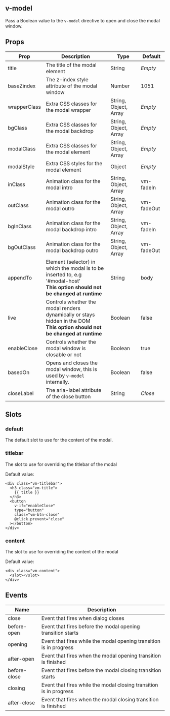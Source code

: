 ## v-model

Pass a Boolean value to the `v-model` directive to open and close the modal window.

## Props

<table class="table table-bordered">
  <thead>
    <tr>
      <th>Prop</th>
      <th>Description</th>
      <th>Type</th>
      <th>Default</th>
    </tr>
  </thead>
  <tbody>
    <tr>
      <td>title</td>
      <td>The title of the modal element</td>
      <td>String</td>
      <td><em>Empty</em></td>
    </tr>
    <tr>
      <td>baseZindex</td>
      <td>The z-index style attribute of the modal window</td>
      <td>Number</td>
      <td>1051</td>
    </tr>
    <tr>
      <td>wrapperClass</td>
      <td>Extra CSS classes for the modal wrapper</td>
      <td>String, Object, Array</td>
      <td><em>Empty</em></td>
    </tr>
    <tr>
      <td>bgClass</td>
      <td>Extra CSS classes for the modal backdrop</td>
      <td>String, Object, Array</td>
      <td><em>Empty</em></td>
    </tr>        
    <tr>
      <td>modalClass</td>
      <td>Extra CSS classes for the modal element</td>
      <td>String, Object, Array</td>
      <td><em>Empty</em></td>
    </tr>
    <tr>
      <td>modalStyle</td>
      <td>Extra CSS styles for the modal element</td>
      <td>Object</td>
      <td><em>Empty</em></td>
    </tr>
    <tr>
      <td>inClass</td>
      <td>Animation class for the modal intro</td>
      <td>String, Object, Array</td>
      <td>vm-fadeIn</td>
    </tr>
    <tr>
      <td>outClass</td>
      <td>Animation class for the modal outro</td>
      <td>String, Object, Array</td>
      <td>vm-fadeOut</td>
    </tr>
    <tr>
      <td>bgInClass</td>
      <td>Animation class for the modal backdrop intro</td>
      <td>String, Object, Array</td>
      <td>vm-fadeIn</td>
    </tr>
    <tr>
      <td>bgOutClass</td>
      <td>Animation class for the modal backdrop outro</td>
      <td>String, Object, Array</td>
      <td>vm-fadeOut</td>
    </tr>    
    <tr>
      <td>appendTo</td>
      <td>Element (selector) in which the modal is to be inserted to, e.g '#modal-host'<br /> <strong>This option should not be changed at runtime</strong></td>
      <td>String</td>
      <td>body</td>
    </tr>
    <tr>
      <td>live</td>
      <td>Controls whether the modal renders dynamically or stays hidden in the DOM<br /> <strong>This option should not be changed at runtime</strong></td>
      <td>Boolean</td>
      <td>false</td>
    </tr>
    <tr>
      <td>enableClose</td>
      <td>Controls whether the modal window is closable or not</td>
      <td>Boolean</td>
      <td>true</td>
    </tr>    
    <tr>
      <td>basedOn</td>
      <td>Opens and closes the modal window, this is used by <code>v-model</code> internally.</td>
      <td>Boolean</td>
      <td>false</td>
    </tr>
    <tr>
      <td>closeLabel</td>
      <td>The aria-label attribute of the close button</td>
      <td>String</td>
      <td><em>Close</em></td>
    </tr>
  </tbody>
</table>

## Slots

### default

The default slot to use for the content of the modal.

### titlebar

The slot to use for overriding the titlebar of the modal

Default value:

```vue
<div class="vm-titlebar">
  <h3 class="vm-title">
    {{ title }}
  </h3>
  <button
    v-if="enableClose"
    type="button"
    class="vm-btn-close"
    @click.prevent="close"
  ></button>
</div>
```

### content

The slot to use for overriding the content of the modal

Default value:

```vue
<div class="vm-content">
  <slot></slot>
</div>
```

## Events

<table class="table table-bordered">
  <thead>
    <tr>
      <th>Name</th>
      <th>Description</th>
    </tr>
  </thead>
  <tbody>
    <tr>
      <td>close</td>
      <td>Event that fires when dialog closes</td>
    </tr>
    <tr>
      <td>before-open</td>
      <td>Event that fires before the modal opening transition starts</td>
    </tr>
    <tr>
      <td>opening</td>
      <td>Event that fires while the modal opening transition is in progress</td>
    </tr>
    <tr>
      <td>after-open</td>
      <td>Event that fires when the modal opening transition is finished</td>
    </tr>
    <tr>
      <td>before-close</td>
      <td>Event that fires before the modal closing transition starts</td>
    </tr>
    <tr>
      <td>closing</td>
      <td>Event that fires while the modal closing transition is in progress</td>
    </tr>
    <tr>
      <td>after-close</td>
      <td>Event that fires when the modal closing transition is finished</td>
    </tr>    
  </tbody>
</table>
